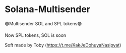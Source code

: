 # Solana-Multisender
🟣Multisender SOL and SPL tokens🟣

Now SPL tokens, SOL is soon

Soft made by Toby (https://t.me/KakJeDohuyaNasipyat)
